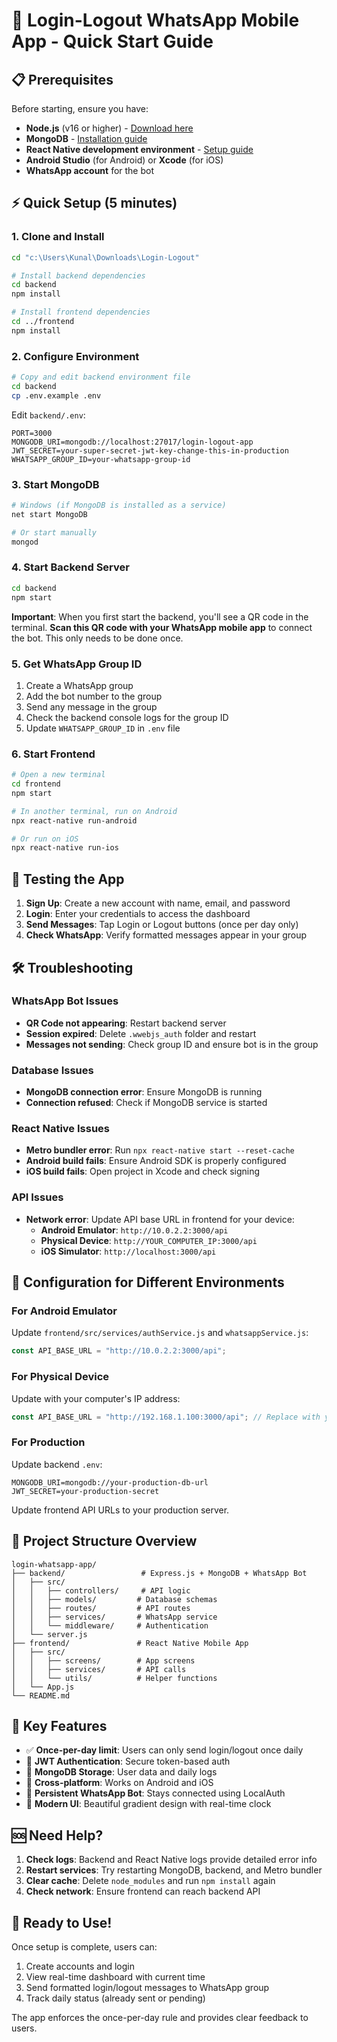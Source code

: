 # 🚀 Login-Logout WhatsApp Mobile App - Quick Start Guide

## 📋 Prerequisites

Before starting, ensure you have:

- **Node.js** (v16 or higher) - [Download here](https://nodejs.org/)
- **MongoDB** - [Installation guide](https://docs.mongodb.com/manual/installation/)
- **React Native development environment** - [Setup guide](https://reactnative.dev/docs/environment-setup)
- **Android Studio** (for Android) or **Xcode** (for iOS)
- **WhatsApp account** for the bot

## ⚡ Quick Setup (5 minutes)

### 1. Clone and Install

```bash
cd "c:\Users\Kunal\Downloads\Login-Logout"

# Install backend dependencies
cd backend
npm install

# Install frontend dependencies
cd ../frontend
npm install
```

### 2. Configure Environment

```bash
# Copy and edit backend environment file
cd backend
cp .env.example .env
```

Edit `backend/.env`:

```env
PORT=3000
MONGODB_URI=mongodb://localhost:27017/login-logout-app
JWT_SECRET=your-super-secret-jwt-key-change-this-in-production
WHATSAPP_GROUP_ID=your-whatsapp-group-id
```

### 3. Start MongoDB

```bash
# Windows (if MongoDB is installed as a service)
net start MongoDB

# Or start manually
mongod
```

### 4. Start Backend Server

```bash
cd backend
npm start
```

**Important**: When you first start the backend, you'll see a QR code in the terminal. **Scan this QR code with your WhatsApp mobile app** to connect the bot. This only needs to be done once.

### 5. Get WhatsApp Group ID

1. Create a WhatsApp group
2. Add the bot number to the group
3. Send any message in the group
4. Check the backend console logs for the group ID
5. Update `WHATSAPP_GROUP_ID` in `.env` file

### 6. Start Frontend

```bash
# Open a new terminal
cd frontend
npm start

# In another terminal, run on Android
npx react-native run-android

# Or run on iOS
npx react-native run-ios
```

## 📱 Testing the App

1. **Sign Up**: Create a new account with name, email, and password
2. **Login**: Enter your credentials to access the dashboard
3. **Send Messages**: Tap Login or Logout buttons (once per day only)
4. **Check WhatsApp**: Verify formatted messages appear in your group

## 🛠️ Troubleshooting

### WhatsApp Bot Issues

- **QR Code not appearing**: Restart backend server
- **Session expired**: Delete `.wwebjs_auth` folder and restart
- **Messages not sending**: Check group ID and ensure bot is in the group

### Database Issues

- **MongoDB connection error**: Ensure MongoDB is running
- **Connection refused**: Check if MongoDB service is started

### React Native Issues

- **Metro bundler error**: Run `npx react-native start --reset-cache`
- **Android build fails**: Ensure Android SDK is properly configured
- **iOS build fails**: Open project in Xcode and check signing

### API Issues

- **Network error**: Update API base URL in frontend for your device:
  - **Android Emulator**: `http://10.0.2.2:3000/api`
  - **Physical Device**: `http://YOUR_COMPUTER_IP:3000/api`
  - **iOS Simulator**: `http://localhost:3000/api`

## 🔧 Configuration for Different Environments

### For Android Emulator

Update `frontend/src/services/authService.js` and `whatsappService.js`:

```javascript
const API_BASE_URL = "http://10.0.2.2:3000/api";
```

### For Physical Device

Update with your computer's IP address:

```javascript
const API_BASE_URL = "http://192.168.1.100:3000/api"; // Replace with your IP
```

### For Production

Update backend `.env`:

```env
MONGODB_URI=mongodb://your-production-db-url
JWT_SECRET=your-production-secret
```

Update frontend API URLs to your production server.

## 📄 Project Structure Overview

```
login-whatsapp-app/
├── backend/                 # Express.js + MongoDB + WhatsApp Bot
│   ├── src/
│   │   ├── controllers/     # API logic
│   │   ├── models/         # Database schemas
│   │   ├── routes/         # API routes
│   │   ├── services/       # WhatsApp service
│   │   └── middleware/     # Authentication
│   └── server.js
├── frontend/               # React Native Mobile App
│   ├── src/
│   │   ├── screens/        # App screens
│   │   ├── services/       # API calls
│   │   └── utils/          # Helper functions
│   └── App.js
└── README.md
```

## 🎯 Key Features

- ✅ **Once-per-day limit**: Users can only send login/logout once daily
- 🔐 **JWT Authentication**: Secure token-based auth
- 💾 **MongoDB Storage**: User data and daily logs
- 📱 **Cross-platform**: Works on Android and iOS
- 🤖 **Persistent WhatsApp Bot**: Stays connected using LocalAuth
- 🎨 **Modern UI**: Beautiful gradient design with real-time clock

## 🆘 Need Help?

1. **Check logs**: Backend and React Native logs provide detailed error info
2. **Restart services**: Try restarting MongoDB, backend, and Metro bundler
3. **Clear cache**: Delete `node_modules` and run `npm install` again
4. **Check network**: Ensure frontend can reach backend API

## 🚀 Ready to Use!

Once setup is complete, users can:

1. Create accounts and login
2. View real-time dashboard with current time
3. Send formatted login/logout messages to WhatsApp group
4. Track daily status (already sent or pending)

The app enforces the once-per-day rule and provides clear feedback to users.
